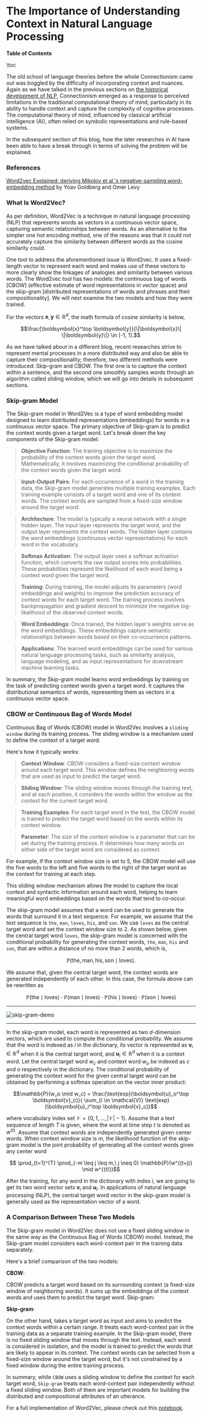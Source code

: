 

# The Importance of Understanding Context in Natural Language Processing

**Table of Contents**

\toc

The old school of language theories before the whole Connectionism came out was boggled by the difficulty of incorporating context and nuances. Again as we have talked in the previous sections on [the historical development of NLP](https://shiyis.github.io/nlpwme/modules/1-phil-of-mind/), Connectionism emerged as a response to perceived limitations in the traditional computational theory of mind, particularly in its ability to handle context and capture the complexity of cognitive processes. The computational theory of mind, influenced by classical artificial intelligence (AI), often relied on symbolic representations and rule-based systems.

In the subsequent section of this blog, how the later researches in AI have been able to have a break through in terms of solving the problem will be explained.

### References

[Word2vec Explained: deriving Mikolov et al.'s negative-sampling word-embedding method](https://arxiv.org/abs/1402.3722) by Yoav Goldberg and Omer Levy

### What Is Word2Vec?

As per definition, Word2Vec is a technique in natural language processing (NLP) that represents words as vectors in a continuous vector space, capturing semantic relationships between words. As an alternative to the simpler one hot encoding method, one of the reasons was that it could not accurately capture the similarity between different words as the cosine similarity could. 

One tool to address the aforementioned issue is Word2vec. It uses a fixed-length vector to represent each word and makes use of these vectors to more clearly show the linkages of analogies and similarity between various words. The Word2vec tool has two models: the continuous bag of words [CBOW] (effective estimate of word representations in vector space) and the skip-gram [distributed representations of words and phrases and their compositionality]. We will next examine the two models and how they were trained.

For the vectors $\boldsymbol{x}, \boldsymbol{y} \in \mathbb{R}^d$, the math formula of cosine similarity is below, 


$$\frac{\boldsymbol{x}^\top \boldsymbol{y}}{\|\boldsymbol{x}\| \|\boldsymbol{y}\|} \in [-1, 1].$$

As we have talked about in a different blog, recent researches strive to represent mental processes in a more distributed way and also be able to capture their compositionality; therefore, two different methods were introduced: Skip-gram and CBOW. The first one is to capture the context within a sentence, and the second one smoothly samples words through an algorithm called sliding window, which we will go into details in subsequent sections. 

### Skip-gram Model

The Skip-gram model in Word2Vec is a type of word embedding model designed to learn distributed representations (embeddings) for words in a continuous vector space. The primary objective of Skip-gram is to predict the context words given a target word. Let's break down the key components of the Skip-gram model:

> **Objective Function**: The training objective is to maximize the probability of the context words given the target word. Mathematically, it involves maximizing the conditional probability of the context words given the target word.

> **Input-Output Pairs**: For each occurrence of a word in the training data, the Skip-gram model generates multiple training examples. Each training example consists of a target word and one of its context words. The context words are sampled from a fixed-size window around the target word.

> **Architecture**: The model is typically a neural network with a single hidden layer. The input layer represents the target word, and the output layer represents the context words. The hidden layer contains the word embeddings (continuous vector representations) for each word in the vocabulary.

>**Softmax Activation**: The output layer uses a softmax activation function, which converts the raw output scores into probabilities. These probabilities represent the likelihood of each word being a context word given the target word.

>**Training**: During training, the model adjusts its parameters (word embeddings and weights) to improve the prediction accuracy of context words for each target word. The training process involves backpropagation and gradient descent to minimize the negative log-likelihood of the observed context words.

>**Word Embeddings**: Once trained, the hidden layer's weights serve as the word embeddings. These embeddings capture semantic relationships between words based on their co-occurrence patterns.

>**Applications**: The learned word embeddings can be used for various natural language processing tasks, such as similarity analysis, language modeling, and as input representations for downstream machine learning tasks.

In summary, the Skip-gram model learns word embeddings by training on the task of predicting context words given a target word. It captures the distributional semantics of words, representing them as vectors in a continuous vector space.


### CBOW or Continuous Bag of Words Model

Continuous Bag of Words (CBOW) model in Word2Vec involves a `sliding window` during its training process. The sliding window is a mechanism used to define the context of a target word.

Here's how it typically works:

> **Context Window**: CBOW considers a fixed-size context window around each target word. This window defines the neighboring words that are used as input to predict the target word.

> **Sliding Window**: The sliding window moves through the training text, and at each position, it considers the words within the window as the context for the current target word.

> **Training Examples**: For each target word in the text, the CBOW model is trained to predict the target word based on the words within its context window.

> **Parameter**: The size of the context window is a parameter that can be set during the training process. It determines how many words on either side of the target word are considered as context.

For example, if the context window size is set to 5, the CBOW model will use the five words to the left and five words to the right of the target word as the context for training at each step. 

This sliding window mechanism allows the model to capture the local context and syntactic information around each word, helping to learn meaningful word embeddings based on the words that tend to co-occur.



The skip-gram model assumes that a word can be used to generate the words that surround it in a text sequence. For example, we assume that the text sequence is `the`, `man`, `loves`, `his`, and `son`. We use `loves` as the central target word and set the context window size to 2. As shown below, given the central target word `loves`, the skip-gram model is concerned with the conditional probability for generating the context words, `the`, `man`, `his` and `son`, that are within a distance of no more than 2 words, which is,

$$\mathbb{P}(\textrm{the},\textrm{man},\textrm{his},\textrm{son}\mid\textrm{loves}).$$

We assume that, given the central target word, the context words are generated independently of each other. In this case, the formula above can be rewritten as

$$\mathbb{P}(\textrm{the}\mid\textrm{loves})\cdot\mathbb{P}(\textrm{man}\mid\textrm{loves})\cdot\mathbb{P}(\textrm{his}\mid\textrm{loves})\cdot\mathbb{P}(\textrm{son}\mid\textrm{loves}) $$
    
---

![skip-gram-demo](https://www.di.ens.fr/~lelarge/skip-gram.svg)

---
    
In the skip-gram model, each word is represented as two $d$-dimension vectors, which are used to compute the conditional probability. We assume that the word is indexed as $i$ in the dictionary, its vector is represented as $\boldsymbol{v}_i\in\mathbb{R}^d$ when it is the central target word, and $\boldsymbol{u}_i\in\mathbb{R}^d$ when it is a context word.  Let the central target word $w_c$ and context word $w_o$ be indexed as $c$ and $o$ respectively in the dictionary. The conditional probability of generating the context word for the given central target word can be obtained by performing a softmax operation on the vector inner product:


$$\mathbb{P}(w_o \mid w_c) = \frac{\text{exp}(\boldsymbol{u}_o^\top \boldsymbol{v}_c)}{ \sum_{i \in \mathcal{V}} \text{exp}(\boldsymbol{u}_i^\top \boldsymbol{v}_c)}$$


where vocabulary index set $\mathcal{V} = \{0, 1, \ldots, |\mathcal{V}|-1\}$. Assume that a text sequence of length $T$ is given, where the word at time step $t$ is denoted as $w^{(t)}$. Assume that context words are independently generated given center words. When context window size is $m$, the likelihood function of the skip-gram model is the joint probability of generating all the context words given any center word

$$ \prod_{t=1}^{T} \prod_{-m \leq j \leq m,\ j \neq 0} \mathbb{P}(w^{(t+j)} \mid w^{(t)})$$


After the training, for any word in the dictionary with index $i$, we are going to get its two word vector sets $\boldsymbol{v}_i$ and $\boldsymbol{u}_i$.  In applications of natural language processing (NLP), the central target word vector in the skip-gram model is generally used as the representation vector of a word.

### A Comparison Between These Two Models

The Skip-gram model in Word2Vec does not use a fixed sliding window in the same way as the Continuous Bag of Words (CBOW) model. Instead, the Skip-gram model considers each word-context pair in the training data separately.

Here's a brief comparison of the two models:

**CBOW**:

CBOW predicts a target word based on its surrounding context (a fixed-size window of neighboring words).
It sums up the embeddings of the context words and uses them to predict the target word.
Skip-gram:


**Skip-gram**:

On the other hand, takes a target word as input and aims to predict the context words within a certain range.
It treats each word-context pair in the training data as a separate training example.
In the Skip-gram model, there is no fixed sliding window that moves through the text. Instead, each word is considered in isolation, and the model is trained to predict the words that are likely to appear in its context. The context words can be selected from a fixed-size window around the target word, but it's not constrained by a fixed window during the entire training process.

In summary, while `CBOW` uses a sliding window to define the context for each target word, `Skip-gram` treats each word-context pair independently without a fixed sliding window. Both of them are important models for building the distributed and compositional attributes of an utterance. 

For a full implementation of Word2Vec, please check out this [notebook](https://github.com/dataflowr/notebooks/blob/master/Module8/08_Word2vec_pytorch_empty.ipynb).